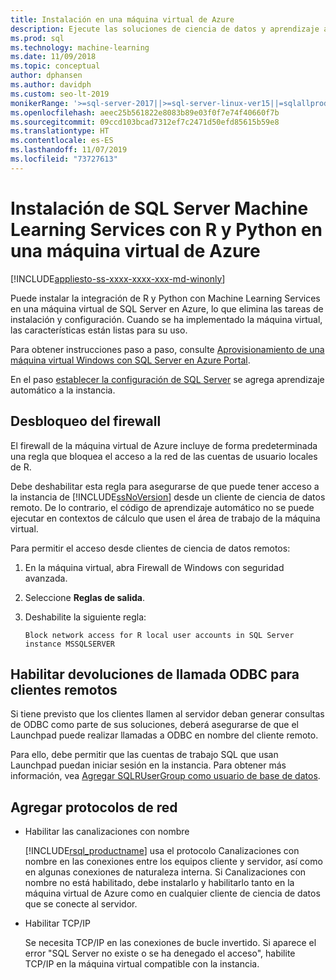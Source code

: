```yaml
---
title: Instalación en una máquina virtual de Azure
description: Ejecute las soluciones de ciencia de datos y aprendizaje automático de R y Python en una máquina virtual de SQL Server en la nube de Azure.
ms.prod: sql
ms.technology: machine-learning
ms.date: 11/09/2018
ms.topic: conceptual
author: dphansen
ms.author: davidph
ms.custom: seo-lt-2019
monikerRange: '>=sql-server-2017||>=sql-server-linux-ver15||=sqlallproducts-allversions'
ms.openlocfilehash: aeec25b561822e8083b89e03f0f7e74f40660f7b
ms.sourcegitcommit: 09ccd103bcad7312ef7c2471d50efd85615b59e8
ms.translationtype: HT
ms.contentlocale: es-ES
ms.lasthandoff: 11/07/2019
ms.locfileid: "73727613"
---
```

# <a name="install-sql-server-machine-learning-services-with-r-and-python-on-an-azure-virtual-machine"></a>Instalación de SQL Server Machine Learning Services con R y Python en una máquina virtual de Azure
[!INCLUDE[appliesto-ss-xxxx-xxxx-xxx-md-winonly](../../includes/appliesto-ss-xxxx-xxxx-xxx-md-winonly.md)]

Puede instalar la integración de R y Python con Machine Learning Services en una máquina virtual de SQL Server en Azure, lo que elimina las tareas de instalación y configuración. Cuando se ha implementado la máquina virtual, las características están listas para su uso.
 
Para obtener instrucciones paso a paso, consulte [Aprovisionamiento de una máquina virtual Windows con SQL Server en Azure Portal](https://docs.microsoft.com/azure/virtual-machines/windows/sql/virtual-machines-windows-portal-sql-server-provision).

En el paso [establecer la configuración de SQL Server](https://docs.microsoft.com/azure/virtual-machines/windows/sql/virtual-machines-windows-portal-sql-server-provision#3-configure-sql-server-settings) se agrega aprendizaje automático a la instancia.

<a name="firewall"></a>

## <a name="unblock-the-firewall"></a>Desbloqueo del firewall

El firewall de la máquina virtual de Azure incluye de forma predeterminada una regla que bloquea el acceso a la red de las cuentas de usuario locales de R.

Debe deshabilitar esta regla para asegurarse de que puede tener acceso a la instancia de [!INCLUDE[ssNoVersion](../../includes/ssnoversion-md.md)] desde un cliente de ciencia de datos remoto.  De lo contrario, el código de aprendizaje automático no se puede ejecutar en contextos de cálculo que usen el área de trabajo de la máquina virtual.

Para permitir el acceso desde clientes de ciencia de datos remotos:

1. En la máquina virtual, abra Firewall de Windows con seguridad avanzada.
2. Seleccione **Reglas de salida**.
3. Deshabilite la siguiente regla:
  
     `Block network access for R local user accounts in SQL Server instance MSSQLSERVER`
  
## <a name="enable-odbc-callbacks-for-remote-clients"></a>Habilitar devoluciones de llamada ODBC para clientes remotos

Si tiene previsto que los clientes llamen al servidor deban generar consultas de ODBC como parte de sus soluciones, deberá asegurarse de que el Launchpad puede realizar llamadas a ODBC en nombre del cliente remoto. 

Para ello, debe permitir que las cuentas de trabajo SQL que usan Launchpad puedan iniciar sesión en la instancia. Para obtener más información, vea [Agregar SQLRUserGroup como usuario de base de datos](../security/create-a-login-for-sqlrusergroup.md).

<a name="network"></a>

## <a name="add-network-protocols"></a>Agregar protocolos de red

+ Habilitar las canalizaciones con nombre
  
  [!INCLUDE[rsql_productname](../../includes/rsql-productname-md.md)] usa el protocolo Canalizaciones con nombre en las conexiones entre los equipos cliente y servidor, así como en algunas conexiones de naturaleza interna. Si Canalizaciones con nombre no está habilitado, debe instalarlo y habilitarlo tanto en la máquina virtual de Azure como en cualquier cliente de ciencia de datos que se conecte al servidor.
  
+ Habilitar TCP/IP

  Se necesita TCP/IP en las conexiones de bucle invertido. Si aparece el error "SQL Server no existe o se ha denegado el acceso", habilite TCP/IP en la máquina virtual compatible con la instancia.